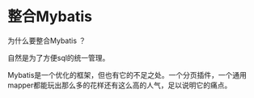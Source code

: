 # 整合Mybatis

为什么要整合Mybatis ？

自然是为了方便sql的统一管理。

Mybatis是一个优化的框架，但也有它的不足之处。一个分页插件，一个通用mapper都能玩出那么多的花样还有这么高的人气，足以说明它的痛点。

